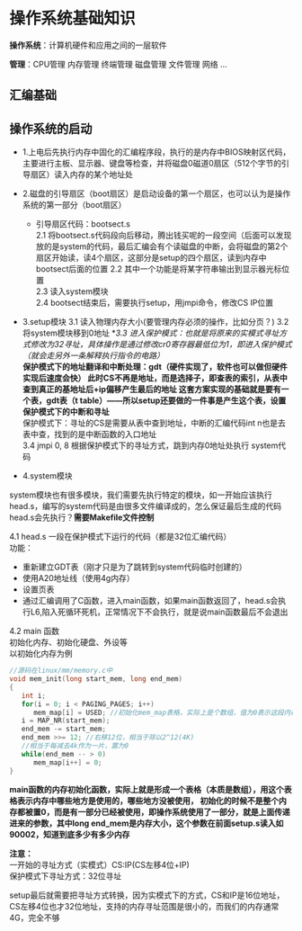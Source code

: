 # 操作系统基础知识  

**操作系统**：计算机硬件和应用之间的一层软件  

**管理**：CPU管理 内存管理  终端管理  磁盘管理  文件管理  网络  ...   


## 汇编基础  


<p  id="操作系统的启动"></p>

## 操作系统的启动  

* 1.上电后先执行内存中固化的汇编程序段，执行的是内存中BIOS映射区代码，主要进行主板、显示器、键盘等检查，并将磁盘0磁道0扇区（512个字节的引导扇区）读入内存的某个地址处  
* 2.磁盘的引导扇区（boot扇区）是启动设备的第一个扇区，也可以认为是操作系统的第一部分（boot扇区）
    * 引导扇区代码：bootsect.s  
        2.1 将bootsect.s代码段向后移动，腾出钱买呢的一段空间（后面可以发现放的是system的代码，最后汇编会有个读磁盘的中断，会将磁盘的第2个扇区开始读，读4个扇区，这部分是setup的四个扇区，读到内存中bootsect后面的位置
        2.2 其中一个功能是将某字符串输出到显示器光标位置  
        2.3 读入system模块  
        2.4 bootsect结束后，需要执行setup，用jmpi命令，修改CS IP位置  
* 3.setup模块
    3.1 读入物理内存大小(要管理内存必须的操作，比如分页？)
    3.2 将system模块移到0地址
    **3.3 进入保护模式：也就是将原来的实模式寻址方式修改为32寻址，具体操作是通过修改cr0寄存器最低位为1，即进入保护模式（就会走另外一条解释执行指令的电路）*  
    **保护模式下的地址翻译和中断处理：gdt（硬件实现了，软件也可以做但硬件实现后速度会快） 此时CS不再是地址，而是选择子，即查表的索引，从表中查到真正的基地址后+ip偏移产生最后的地址  这套方案实现的基础就是要有一个表，gdt表（t table）——所以setup还要做的一件事是产生这个表，设置保护模式下的中断和寻址**   
    保护模式下：寻址的CS是需要从表中查到地址，中断的汇编代码int n也是去表中查，找到的是中断函数的入口地址  
    3.4 jmpi 0, 8 根据保护模式下的寻址方式，跳到内存0地址处执行 system代码  

* 4.system模块  

system模块也有很多模块，我们需要先执行特定的模块，如一开始应该执行head.s，编写的system代码是由很多文件编译成的，怎么保证最后生成的代码head.s会先执行？**需要Makefile文件控制**  

4.1 head.s 一段在保护模式下运行的代码（都是32位汇编代码）  
功能： 
   * 重新建立GDT表（刚才只是为了跳转到system代码临时创建的）
   * 使用A20地址线（使用4g内存）
   * 设置页表  
   * 通过汇编调用了C函数，进入main函数，如果main函数返回了，head.s会执行L6,陷入死循环死机，正常情况下不会执行，就是说main函数最后不会退出  

4.2 main 函数  
初始化内存、初始化硬盘、外设等  
以初始化内存为例
```c
//源码在linux/mm/memory.c中
void mem_init(long start_mem, long end_mem)
{
   int i;
   for(i = 0; i < PAGING_PAGES; i++)
      mem_map[i] = USED; //初始化mem_map表格，实际上是个数组，值为0表示这段内存没有被使用，下面就写了个循环全部置为0；
   i = MAP_NR(start_mem);
   end_mem -= start_mem;
   end_mem >>= 12; //右移12位，相当于除以2^12(4K)
   //相当于每减去4k作为一片，置为0
   while(end_mem -- > 0)
      mem_map[i++] = 0; 
}
```  
**main函数的内存初始化函数，实际上就是形成一个表格（本质是数组），用这个表格表示内存中哪些地方是使用的，哪些地方没被使用， 初始化的时候不是整个内存都被置0，而是有一部分已经被使用，即操作系统使用了一部分，就是上面传递进来的参数，其中long end_mem是内存大小，这个参数在前面setup.s读入如90002，知道到底多少有多少内存**  






**注意：**  
一开始的寻址方式（实模式）CS:IP(CS左移4位+IP)  
保护模式下寻址方式：32位寻址  

setup最后就需要把寻址方式转换，因为实模式下的方式，CS和IP是16位地址，CS左移4位也才32位地址，支持的内存寻址范围是很小的，而我们的内存通常4G，完全不够
